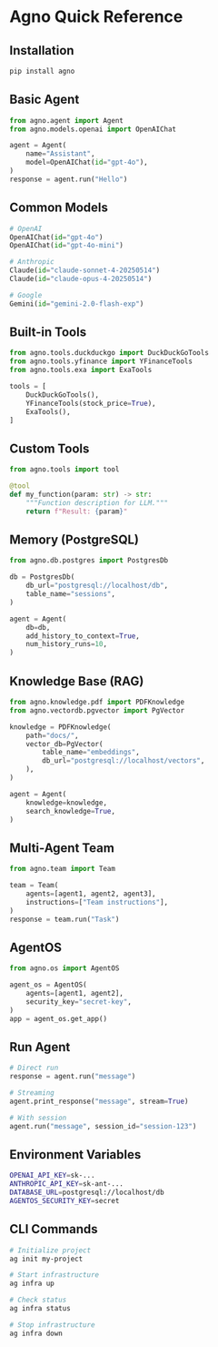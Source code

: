 # Agno Quick Reference

## Installation
```bash
pip install agno
```

## Basic Agent
```python
from agno.agent import Agent
from agno.models.openai import OpenAIChat

agent = Agent(
    name="Assistant",
    model=OpenAIChat(id="gpt-4o"),
)
response = agent.run("Hello")
```

## Common Models
```python
# OpenAI
OpenAIChat(id="gpt-4o")
OpenAIChat(id="gpt-4o-mini")

# Anthropic
Claude(id="claude-sonnet-4-20250514")
Claude(id="claude-opus-4-20250514")

# Google
Gemini(id="gemini-2.0-flash-exp")
```

## Built-in Tools
```python
from agno.tools.duckduckgo import DuckDuckGoTools
from agno.tools.yfinance import YFinanceTools
from agno.tools.exa import ExaTools

tools = [
    DuckDuckGoTools(),
    YFinanceTools(stock_price=True),
    ExaTools(),
]
```

## Custom Tools
```python
from agno.tools import tool

@tool
def my_function(param: str) -> str:
    """Function description for LLM."""
    return f"Result: {param}"
```

## Memory (PostgreSQL)
```python
from agno.db.postgres import PostgresDb

db = PostgresDb(
    db_url="postgresql://localhost/db",
    table_name="sessions",
)

agent = Agent(
    db=db,
    add_history_to_context=True,
    num_history_runs=10,
)
```

## Knowledge Base (RAG)
```python
from agno.knowledge.pdf import PDFKnowledge
from agno.vectordb.pgvector import PgVector

knowledge = PDFKnowledge(
    path="docs/",
    vector_db=PgVector(
        table_name="embeddings",
        db_url="postgresql://localhost/vectors",
    ),
)

agent = Agent(
    knowledge=knowledge,
    search_knowledge=True,
)
```

## Multi-Agent Team
```python
from agno.team import Team

team = Team(
    agents=[agent1, agent2, agent3],
    instructions=["Team instructions"],
)
response = team.run("Task")
```

## AgentOS
```python
from agno.os import AgentOS

agent_os = AgentOS(
    agents=[agent1, agent2],
    security_key="secret-key",
)
app = agent_os.get_app()
```

## Run Agent
```python
# Direct run
response = agent.run("message")

# Streaming
agent.print_response("message", stream=True)

# With session
agent.run("message", session_id="session-123")
```

## Environment Variables
```bash
OPENAI_API_KEY=sk-...
ANTHROPIC_API_KEY=sk-ant-...
DATABASE_URL=postgresql://localhost/db
AGENTOS_SECURITY_KEY=secret
```

## CLI Commands
```bash
# Initialize project
ag init my-project

# Start infrastructure
ag infra up

# Check status
ag infra status

# Stop infrastructure
ag infra down
```

